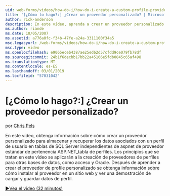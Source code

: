 ```yaml
---
uid: web-forms/videos/how-do-i/how-do-i-create-a-custom-profile-provider
title: '[¿Cómo lo hago?:] ¿Crear un proveedor personalizado? | Microsoft Docs'
author: rick-anderson
description: En este vídeo, aprenda a crear un proveedor personalizado para almacenar y recuperar los datos asociados con un perfil de usuario en tablas de SQL Server independientes de t...
ms.author: riande
ms.date: 10/05/2007
ms.assetid: a776a0fc-f34b-47fe-a24a-3311100f34a5
msc.legacyurl: /web-forms/videos/how-do-i/how-do-i-create-a-custom-profile-provider
msc.type: video
ms.openlocfilehash: e9065eceb4387ae25ed62d57cfdd9ce079fb78df
ms.sourcegitcommit: 24b1f6decbb17bb22a45166e5fdb0845c65af498
ms.translationtype: MT
ms.contentlocale: es-ES
ms.lasthandoff: 03/01/2019
ms.locfileid: "57031042"
---
```

<a name="how-do-i-create-a-custom-profile-provider"></a>[¿Cómo lo hago?:] ¿Crear un proveedor personalizado?
====================
por [Chris Pels](https://twitter.com/chrispels)

En este vídeo, obtenga información sobre cómo crear un proveedor personalizado para almacenar y recuperar los datos asociados con un perfil de usuario en tablas de SQL Server independientes de aspnet de proveedor estándar de pertenencia ASP.NET\_tabla de perfiles. Los principios que se tratan en este vídeo se aplicarán a la creación de proveedores de perfiles para otras bases de datos, como acceso y Oracle. Después de aprender a crear el proveedor de profile personalizado se obtenga información sobre cómo instalar al proveedor en un sitio web y ver una demostración de cargar y guardar datos de perfil.

[&#9654;Vea el vídeo (32 minutos)](https://channel9.msdn.com/Blogs/ASP-NET-Site-Videos/how-do-i-create-a-custom-profile-provider)
